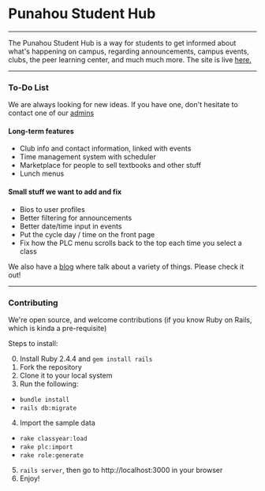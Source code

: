 # Punahou Student Hub

---

The Punahou Student Hub is a way for students to get informed about what's happening on campus, regarding announcements, campus events, clubs, the peer learning center, and much much more. The site is live [here.](https://punahoustudenthub.herokuapp.com)

---

### To-Do List

We are always looking for new ideas. If you have one, don't hesitate to contact one of our [admins](https://punahoustudenthub.herokuapp.com/staff)

#### Long-term features
- Club info and contact information, linked with events
- Time management system with scheduler
- Marketplace for people to sell textbooks and other stuff
- Lunch menus


#### Small stuff we want to add and fix
- Bios to user profiles
- Better filtering for announcements
- Better date/time input in events
- Put the cycle day / time on the front page
- Fix how the PLC menu scrolls back to the top each time you select a class

We also have a [blog](https://punahoustudenthub.herokuapp.com/blog) where talk about a variety of things. Please check it out!

---

### Contributing

We're open source, and welcome contributions (if you know Ruby on Rails, which is kinda a pre-requisite)

Steps to install:

0. Install Ruby 2.4.4 and `gem install rails`
1. Fork the repository
2. Clone it to your local system
3. Run the following:
 * `bundle install`
 * `rails db:migrate`
4. Import the sample data
 * `rake classyear:load`
 * `rake plc:import`
 * `rake role:generate`
5. `rails server`, then go to http://localhost:3000 in your browser
6. Enjoy!
